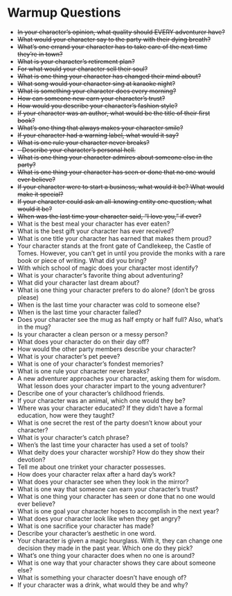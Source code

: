# Warmup Questions

- ~~In your character’s opinion, what quality should EVERY adventurer have?~~
- ~~What would your character say to the party with their dying breath?~~
- ~~What’s one errand your character has to take care of the next time they’re in town?~~
- ~~What is your character’s retirement plan?~~
- ~~For what would your character sell their soul?~~
- ~~What is one thing your character has changed their mind about?~~
- ~~What song would your character sing at karaoke night?~~
- ~~What is something your character does every morning?~~
- ~~How can someone new earn your character’s trust?~~
- ~~How would you describe your character’s fashion style?~~
- ~~If your character was an author, what would be the title of their first book?~~
- ~~What’s one thing that always makes your character smile?~~
- ~~If your character had a warning label, what would it say?~~
- ~~What is one rule your character never breaks?~~
- ~~- Describe your character’s personal hell.~~
- ~~What is one thing your character admires about someone else in the party?~~
- ~~What is one thing your character has seen or done that no one would ever believe?~~
- ~~If your character were to start a business, what would it be? What would make it special?~~
- ~~If your character could ask an all-knowing entity one question, what would it be?~~
- ~~When was the last time your character said, “I love you,” if ever?~~
- What is the best meal your character has ever eaten?
- What is the best gift your character has ever received?
- What is one title your character has earned that makes them proud?
- Your character stands at the front gate of Candlekeep, the Castle of Tomes. However, you can’t get in until you provide the monks with a rare book or piece of writing. What did you bring?
- With which school of magic does your character most identify?
- What is your character’s favorite thing about adventuring?
- What did your character last dream about?
- What is one thing your character prefers to do alone? (don’t be gross please)
- When is the last time your character was cold to someone else?
- When is the last time your character failed?
- Does your character see the mug as half empty or half full? Also, what’s in the mug?
- Is your character a clean person or a messy person?
- What does your character do on their day off?
- How would the other party members describe your character?
- What is your character’s pet peeve?
- What is one of your character’s fondest memories?
- What is one rule your character never breaks?
- A new adventurer approaches your character, asking them for wisdom. What lesson does your character impart to the young adventurer?
- Describe one of your character’s childhood friends.
- If your character was an animal, which one would they be?
- Where was your character educated? If they didn’t have a formal education, how were they taught?
- What is one secret the rest of the party doesn’t know about your character?
- What is your character’s catch phrase?
- When’s the last time your character has used a set of tools?
- What deity does your character worship? How do they show their devotion?
- Tell me about one trinket your character possesses.
- How does your character relax after a hard day’s work?
- What does your character see when they look in the mirror?
- What is one way that someone can earn your character’s trust?
- What is one thing your character has seen or done that no one would ever believe?
- What is one goal your character hopes to accomplish in the next year?
- What does your character look like when they get angry?
- What is one sacrifice your character has made?
- Describe your character’s aesthetic in one word.
- Your character is given a magic hourglass. With it, they can change one decision they made in the past year. Which one do they pick?
- What’s one thing your character does when no one is around?
- What is one way that your character shows they care about someone else?
- What is something your character doesn’t have enough of?
- If your character was a drink, what would they be and why?